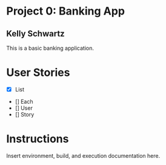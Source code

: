 # Project 0: Banking App
## Kelly Schwartz
This is a basic banking application.

# User Stories
- [x] List
- [] Each
- [] User
- [] Story

# Instructions
Insert environment, build, and execution documentation here.